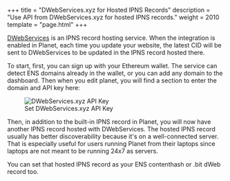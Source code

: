 +++
title = "DWebServices.xyz for Hosted IPNS Records"
description = "Use API from DWebServices.xyz for hosted IPNS records."
weight = 2010
template = "page.html"
+++

<a href="https://dwebservices.xyz/" target="_blank">DWebServices</a> is an IPNS record hosting service. When the integration is enabled in Planet, each time you update your website, the latest CID will be sent to DWebServices to be updated in the IPNS record hosted there.

To start, first, you can sign up with your Ethereum wallet. The service can detect ENS domains already in the wallet, or you can add any domain to the dashboard. Then when you edit planet, you will find a section to enter the domain and API key here:

<figure>
  <img src="../../assets/screenshots/dwebservices-api-key.png" alt="DWebServices.xyz API Key" class="screenshot" />
  <figcaption>Set DWebServices.xyz API Key</figcaption>
</figure>

Then, in addition to the built-in IPNS record in Planet, you will now have another IPNS record hosted with DWebServices. The hosted IPNS record usually has better discoverability because it's on a well-connected server. That is especially useful for users running Planet from their laptops since laptops are not meant to be running 24x7 as servers.

You can set that hosted IPNS record as your ENS contenthash or .bit dWeb record too.